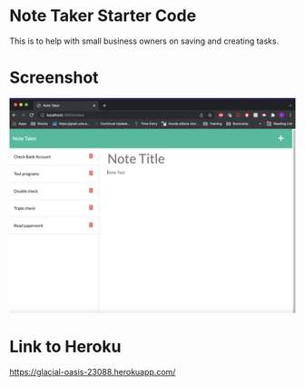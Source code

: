 # Note Taker Starter Code
This is to help with small business owners on saving and creating tasks.

# Screenshot
<img src ="public/assets/screenshot.png">

# Link to Heroku
https://glacial-oasis-23088.herokuapp.com/